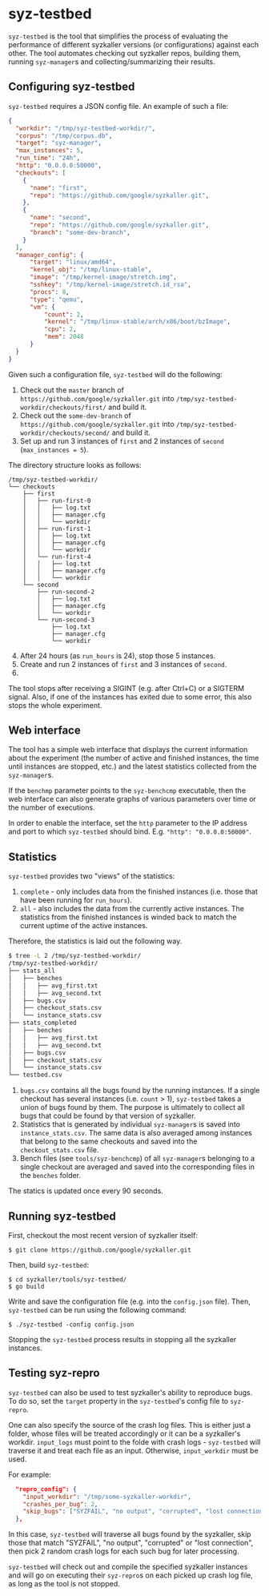 # syz-testbed

`syz-testbed` is the tool that simplifies the process of evaluating the
performance of different syzkaller versions (or configurations) against each
other. The tool automates checking out syzkaller repos, building them, running
`syz-manager`s and collecting/summarizing their results.

## Configuring syz-testbed

`syz-testbed` requires a JSON config file. An example of such a file:

```json
{
  "workdir": "/tmp/syz-testbed-workdir/",
  "corpus": "/tmp/corpus.db",
  "target": "syz-manager",
  "max_instances": 5,
  "run_time": "24h",
  "http": "0.0.0.0:50000",
  "checkouts": [
    {
      "name": "first",
      "repo": "https://github.com/google/syzkaller.git",
    },
    {
      "name": "second",
      "repo": "https://github.com/google/syzkaller.git",
      "branch": "some-dev-branch",
    }
  ],
  "manager_config": {
	  "target": "linux/amd64",
	  "kernel_obj": "/tmp/linux-stable",
	  "image": "/tmp/kernel-image/stretch.img",
	  "sshkey": "/tmp/kernel-image/stretch.id_rsa",
	  "procs": 8,
	  "type": "qemu",
	  "vm": {
          "count": 2,
          "kernel": "/tmp/linux-stable/arch/x86/boot/bzImage",
          "cpu": 2,
          "mem": 2048
	  }
  }
}
```

Given such a configuration file, `syz-testbed` will do the following:
1. Check out the `master` branch of `https://github.com/google/syzkaller.git`
   into `/tmp/syz-testbed-workdir/checkouts/first/` and build it.
2. Check out the `some-dev-branch` of `https://github.com/google/syzkaller.git`
   into `/tmp/syz-testbed-workdir/checkouts/second/` and build it.
3. Set up and run 3 instances of `first` and 2 instances of `second`
(`max_instances = 5`).

The directory structure looks as follows:
```
/tmp/syz-testbed-workdir/
└── checkouts
    ├── first
    │   ├── run-first-0
    │   │   ├── log.txt
    │   │   ├── manager.cfg
    │   │   └── workdir
    │   ├── run-first-1
    │   │   ├── log.txt
    │   │   ├── manager.cfg
    │   │   └── workdir
    │   └── run-first-4
    │   │   ├── log.txt
    │   │   ├── manager.cfg
    │   │   └── workdir
    └── second
        ├── run-second-2
        │   ├── log.txt
        │   ├── manager.cfg
        │   └── workdir
        └── run-second-3
            ├── log.txt
            ├── manager.cfg
            └── workdir
```
4. After 24 hours (as `run_hours` is 24), stop those 5 instances.
5. Create and run 2 instances of `first` and 3 instances of `second`.
6. <Repeat those steps over and over>

The tool stops after receiving a SIGINT (e.g. after Ctrl+C) or a SIGTERM
signal. Also, if one of the instances has exited due to some error, this also
stops the whole experiment.

## Web interface

The tool has a simple web interface that displays the current information about
the experiment (the number of active and finished instances, the time until
instances are stopped, etc.) and the latest statistics collected from the
`syz-manager`s.

If the `benchmp` parameter points to the `syz-benchcmp` executable, then the web
interface can also generate graphs of various parameters over time or the number
of executions.

In order to enable the interface, set the `http` parameter to the IP address and
port to which `syz-testbed` should bind. E.g. `"http": "0.0.0.0:50000"`.

## Statistics

`syz-testbed` provides two "views" of the statistics:
1. `complete` - only includes data from the finished instances (i.e. those that
   have been running for `run_hours`).
2. `all` - also includes the data from the currently active instances. The
   statistics from the finished instances is winded back to match the current
   uptime of the active instances.

Therefore, the statistics is laid out the following way.

```bash
$ tree -L 2 /tmp/syz-testbed-workdir/
/tmp/syz-testbed-workdir/
├── stats_all
│   ├── benches
│   │   ├── avg_first.txt
│   │   ├── avg_second.txt
│   ├── bugs.csv
│   ├── checkout_stats.csv
│   └── instance_stats.csv
├── stats_completed
│   ├── benches
│   │   ├── avg_first.txt
│   │   ├── avg_second.txt
│   ├── bugs.csv
│   ├── checkout_stats.csv
│   └── instance_stats.csv
└── testbed.csv
```

1. `bugs.csv` contains all the bugs found by the running instances. If a single
   checkout has several instances (i.e. `count` > 1), `syz-testbed` takes a
   union of bugs found by them. The purpose is ultimately to collect all bugs
   that could be found by that version of syzkaller.
2. Statistics that is generated by individual `syz-manager`s is saved into
   `instance_stats.csv`. The same data is also averaged among instances that
   belong to the same checkouts and saved into the `checkout_stats.csv` file.
3. Bench files (see `tools/syz-benchcmp`) of all `syz-manager`s belonging to a
   single checkout are averaged and saved into the corresponding files in the
   `benches` folder.

The statics is updated once every 90 seconds.

## Running syz-testbed

First, checkout the most recent version of syzkaller itself:

```
$ git clone https://github.com/google/syzkaller.git
```

Then, build `syz-testbed`:

```
$ cd syzkaller/tools/syz-testbed/
$ go build
```

Write and save the configuration file (e.g. into the `config.json` file). Then,
`syz-testbed` can be run using the following command:

```
$ ./syz-testbed -config config.json
```

Stopping the `syz-testbed` process results in stopping all the syzkaller instances.

## Testing syz-repro

`syz-testbed` can also be used to test syzkaller's ability to reproduce bugs. To do
so, set the `target` property in the `syz-testbed`'s config file to `syz-repro`.

One can also specify the source of the crash log files. This is either just a folder,
whose files will be treated accordingly or it can be a syzkaller's workdir.
`input_logs` must point to the folde with crash logs - `syz-testbed` will traverse
it and treat each file as an input. Otherwise, `input_workdir` must be used.

For example:
```json
  "repro_config": {
    "input_workdir": "/tmp/some-syzkaller-workdir",
    "crashes_per_bug": 2,
    "skip_bugs": ["SYZFAIL", "no output", "corrupted", "lost connection"]
  },
```

In this case, `syz-testbed` will traverse all bugs found by the syzkaller, skip
those that match "SYZFAIL", "no output", "corrupted" or "lost connection", then
pick 2 random crash logs for each such bug for later processing.

`syz-testbed` will check out and compile the specified syzkaller instances and will
go on executing their `syz-repro`s on each picked up crash log file, as long as
the tool is not stopped.
